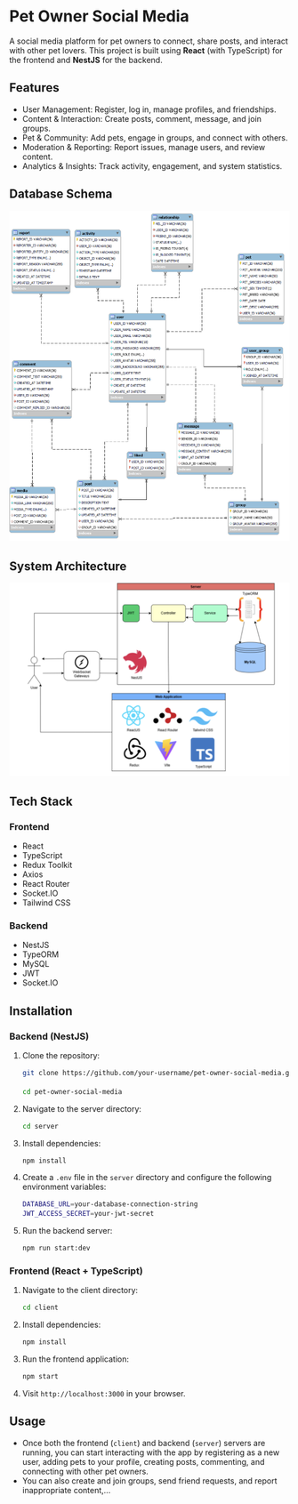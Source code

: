 # Pet Owner Social Media

A social media platform for pet owners to connect, share posts, and interact with other pet lovers. This project is built using **React** (with TypeScript) for the frontend and **NestJS** for the backend.

## Features

- User Management: Register, log in, manage profiles, and friendships.
- Content & Interaction: Create posts, comment, message, and join groups.
- Pet & Community: Add pets, engage in groups, and connect with others.
- Moderation & Reporting: Report issues, manage users, and review content.
- Analytics & Insights: Track activity, engagement, and system statistics.

## Database Schema

![Database Schema](./image/database.png)

## System Architecture

![System Architecture](./image/system_architecture.png)

## Tech Stack

### Frontend

- React
- TypeScript
- Redux Toolkit
- Axios
- React Router
- Socket.IO
- Tailwind CSS

### Backend

- NestJS
- TypeORM
- MySQL
- JWT
- Socket.IO

## Installation

### Backend (NestJS)

1.  Clone the repository:

    ```bash
    git clone https://github.com/your-username/pet-owner-social-media.git

    cd pet-owner-social-media
    ```

2.  Navigate to the server directory:

    ```bash
    cd server
    ```

3.  Install dependencies:

    ```bash
    npm install
    ```

4.  Create a `.env` file in the `server` directory and configure the following environment variables:

    ```bash
    DATABASE_URL=your-database-connection-string
    JWT_ACCESS_SECRET=your-jwt-secret
    ```

5.  Run the backend server:

    ```bash
    npm run start:dev
    ```

### Frontend (React + TypeScript)

1. Navigate to the client directory:

    ```bash
    cd client
    ```

2. Install dependencies:

    ```bash
    npm install
    ```

3. Run the frontend application:

    ```bash
    npm start
    ```

4. Visit `http://localhost:3000` in your browser.

## Usage

-   Once both the frontend (`client`) and backend (`server`) servers are running, you can start interacting with the app by registering as a new user, adding pets to your profile, creating posts, commenting, and connecting with other pet owners.
-   You can also create and join groups, send friend requests, and report inappropriate content,...
